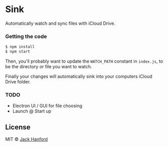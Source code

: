 # Sink

Automatically watch and sync files with iCloud Drive.

### Getting the code

```sh
$ npm install
$ npm start
```

Then, you'll probably want to update the `WATCH_PATH` constant in `index.js`, to be the directory or file you want to watch.

Finally your changes will automatically sink into your computers iCloud Drive folder.

### TODO
* Electron UI / GUI for file choosing
* Launch @ Start up

## License

MIT © [Jack Hanford](http://jackhanford.com)
